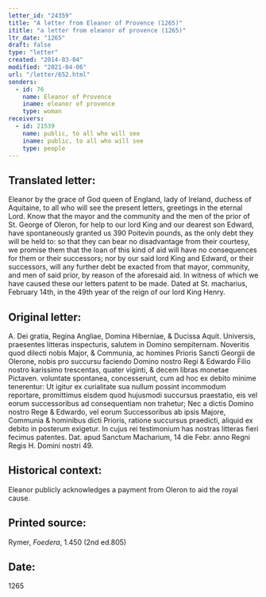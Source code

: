 ```yaml
---
letter_id: "24359"
title: "A letter from Eleanor of Provence (1265)"
ititle: "a letter from eleanor of provence (1265)"
ltr_date: "1265"
draft: false
type: "letter"
created: "2014-03-04"
modified: "2021-04-06"
url: "/letter/652.html"
senders:
  - id: 76
    name: Eleanor of Provence
    iname: eleanor of provence
    type: woman
receivers:
  - id: 21539
    name: public, to all who will see
    iname: public, to all who will see
    type: people
---
```

<h2> Translated letter:</h2>Eleanor by the grace of God queen of England, lady of Ireland, duchess of Aquitaine, to all who will see the present letters, greetings in the eternal Lord.
Know that the mayor and the community and the men of the prior of St. George of Oleron, for help to our lord King and our dearest son Edward, have spontaneously granted us 390 Poitevin pounds, as the only debt they will be held to:
so that they can bear no disadvantage from their courtesy, we promise them that the loan of this kind of aid will have no consequences for them or their successors;
nor by our said lord King and Edward, or their successors, will any further debt be exacted from that mayor, community, and men of said prior, by reason of the aforesaid aid.
In witness of which we have caused these our letters patent to be made.
Dated at St. macharius, February 14th, in the 49th year of the reign of our lord King Henry.
<h2 class="mt-4"> Original letter:</h2>A. Dei gratia, Regina Angliae, Domina Hiberniae, & Ducissa Aquit. Universis, praesentes litteras inspecturis, salutem in Domino sempiternam.
Noveritis quod dilecti nobis Major, & Communia, ac homines Prioris Sancti Georgii de Olerone, nobis pro succursu faciendo Domino nostro Regi & Edwardo Filio nostro karissimo trescentas, quater viginti, & decem libras monetae Pictaven. voluntate spontanea, concesserunt, cum ad hoc ex debito minime tenerentur:
Ut igitur ex curialitate sua nullum possint incommodum reportare, promittimus eisdem quod hujusmodi succursus praestatio, eis vel eorum successoribus ad consequentiam non trahetur;
Nec a dictis Domino nostro Rege & Edwardo, vel eorum Successoribus ab ipsis Majore, Communia & hominibus dicti Prioris, ratione succursus praedicti, aliquid ex debito in posterum exigetur.
In cujus rei testimonium has nostras litteras fieri fecimus patentes.
Dat. apud Sanctum Macharium, 14 die Febr. anno Regni Regis H. Domini nostri 49.
<h2 class="mt-4"> Historical context:</h2>Eleanor publicly acknowledges a payment from Oleron to aid the royal cause.
<h2 class="mt-4"> Printed source:</h2><p>Rymer, <em>Foedera</em>, 1.450 (2nd ed.805)</p><h2 class="mt-4"> Date:</h2>1265